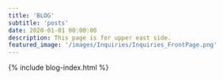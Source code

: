 ```yaml
---
title: 'BLOG'
subtitle: 'posts'
date: 2020-01-01 00:00:00
description: This page is for upper east side.
featured_image: '/images/Inquiries/Inquiries_FrontPage.png'
---
```

{% include blog-index.html %}
